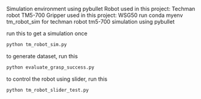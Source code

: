 Simulation environment using pybullet
Robot used in this project: Techman robot TM5-700
Gripper used in this project: WSG50
run conda myenv
tm_robot_sim for techman robot tm5-700 simulation using pybullet 

run this to get a simulation once
```bash
python tm_robot_sim.py
```

to generate dataset, run this
```bash
python evaluate_grasp_success.py
```

to control the robot using slider, run this
```bash
python tm_robot_slider_test.py
```
